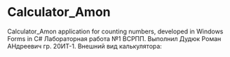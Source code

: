 # Calculator_Amon

Calculator_Amon application for counting numbers, developed in Windows Forms in C# Лабораторная работа №1 ВСРПП. Выполнил Дудюк Роман АНдреевич гр. 20ИТ-1. Внешний вид калькулятора:
